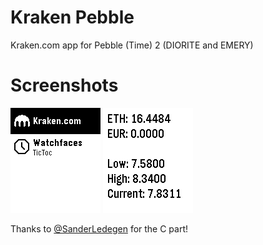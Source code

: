 # Kraken Pebble
Kraken.com app for Pebble (Time) 2 (DIORITE and EMERY)

# Screenshots
![Screenshot 1](https://github.com/wimvdc/KrakenPebble/blob/master/sc1.png)
![Screenshot 2](https://github.com/wimvdc/KrakenPebble/blob/master/sc2.png)

Thanks to [@SanderLedegen](https://github.com/SanderLedegen) for the C part!
